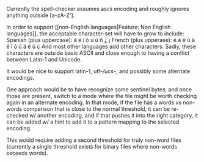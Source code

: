 Currently the spell-checker assumes ascii encoding and roughly ignores anything outside [a-zA-Z'].

In order to support [[non-English languages|Feature: Non English languages]], the acceptable character-set will have to grow to include:
Spanish (plus uppercase): á é í ó ú ü ñ ¿ ¡
French (plus upperase): é à è ù â ê î ô û ä ë ü ç
And most other languages add other characters. Sadly, these characters are outside basic ASCII and close enough to having a conflict between Latin-1 and Unicode.

It would be nice to support latin-1, utf-*/ucs-*, and possibly some alternate encodings.

One approach would be to have recognize some sentinel bytes, and once those are present, switch to a mode where the file might be worth checking again in an alternate encoding. In that mode, if the file has a words vs non-words comparison that is close to the normal threshold, it can be re-checked w/ another encoding, and if that pushes it into the right category, it can be added w/ a hint to add it to a pattern mapping to the selected encoding.

This would require adding a second threshold for truly non-word files (currently a single threshold exists for binary files where non-words exceeds words).